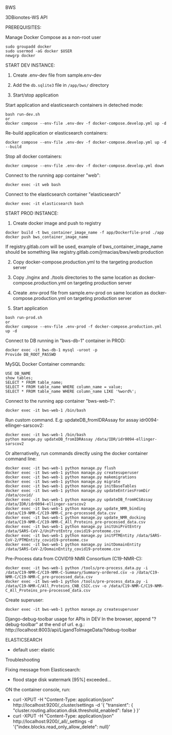 BWS

3DBionotes-WS API

PREREQUISITES:

Manage Docker Compose as a non-root user
```
sudo groupadd docker
sudo usermod -aG docker $USER
newgrp docker
```

START DEV INSTANCE:

1. Create .env-dev file from sample.env-dev

2. Add the `db.sqlite3` file in `/app/bws/` directory

3. Start/stop application

Start application and elasticsearch containers in deteched mode:

```
bash run-dev.sh
or
docker compose --env-file .env-dev -f docker-compose.develop.yml up -d
```

Re-build application or elasticsearch containers:

```
docker compose --env-file .env-dev -f docker-compose.develop.yml up -d --build
```

Stop all docker containers:

```
docker compose --env-file .env-dev -f docker-compose.develop.yml down
```

Connect to the running app container "web":

```
docker exec -it web bash
```

Connect to the elasticsearch container "elasticsearch"

```
docker exec -it elasticsearch bash
```

START PROD INSTANCE:

1. Create docker image and push to registry

```
docker build -t bws_container_image_name -f app/Dockerfile-prod ./app
docker push bws_container_image_name
```
If registry.gitlab.com will be used, example of bws_container_image_name should be something like registry.gitlab.com/jrmacias/bws/web:production

2. Copy docker-compose.production.yml to the targeting production server

3. Copy ./nginx and ./tools directories to the same location as docker-compose.production.yml on targeting production server

4. Create .env-prod file from sample.env-prod on same location as docker-compose.production.yml on targeting production server

5. Start application

```
bash run-prod.sh
or
docker compose --env-file .env-prod -f docker-compose.production.yml up -d
```

Connect to DB running in "bws-db-1" container in PROD:

```
docker exec -it bws-db-1 mysql -uroot -p
Provide DB_ROOT_PASSWD
```

MySQL Docker Container commands:

```
USE DB_NAME
show tables;
SELECT * FROM table_name;
SELECT * FROM table_name WHERE column_name = value;
SELECT * FROM table_name WHERE column_name LIKE '%word%';
```

Connect to the running app container "bws-web-1":

```
docker exec -it bws-web-1 /bin/bash
```

Run custom command. E.g: updateDB_fromIDRAssay for assay idr0094-ellinger-sarscov2:

```
docker exec -it bws-web-1 /bin/bash
python manage.py updateDB_fromIDRAssay /data/IDR/idr0094-ellinger-sarscov2
```

Or alternativelly, run commands directly using the docker container command line:

```
docker exec -it bws-web-1 python manage.py flush
docker exec -it bws-web-1 python manage.py createsuperuser
docker exec -it bws-web-1 python manage.py makemigrations
docker exec -it bws-web-1 python manage.py migrate
docker exec -it bws-web-1 python manage.py initBaseTables
docker exec -it bws-web-1 python manage.py updateEntriesFromDir /data/covid/
docker exec -it bws-web-1 python manage.py updateDB_fromHCSAssay /data/IDR/idr0094-ellinger-sarscov2
docker exec -it bws-web-1 python manage.py update_NMR_binding /data/C19-NMR-C/C19-NMR-C_pre-processed_data.csv
docker exec -it bws-web-1 python manage.py update_NMR_docking /data/C19-NMR-C/C19-NMR-C_All_Proteins_pre-processed_data.csv
docker exec -it bws-web-1 python manage.py initUniProtEntry /data/SARS-CoV-2/UniProtEntry_covid19-proteome.csv
docker exec -it bws-web-1 python manage.py initPTMEntity /data/SARS-CoV-2/PTMEntity_covid19-proteome.csv
docker exec -it bws-web-1 python manage.py initDomainEntity /data/SARS-CoV-2/DomainEntity_covid19-proteome.csv
```

Pre-Process data from COVID19 NMR Consortium (C19-NMR-C):

```
docker exec -it bws-web-1 python /tools/pre-process_data.py -i /data/C19-NMR-C/C19-NMR-C-Summary/Summary-ordered.csv -o /data/C19-NMR-C/C19-NMR-C_pre-processed_data.csv
docker exec -it bws-web-1 python /tools/pre-process_data.py -i /data/C19-NMR-C/All_Proteins_CNB_CSIC.csv -o /data/C19-NMR-C/C19-NMR-C_All_Proteins_pre-processed_data.csv 
```

Create superuser:

```
docker exec -it bws-web-1 python manage.py createsuperuser
```

Django-debug-toolbar usage for APIs in DEV
In the browser, append "?debug-toolbar" at the end of url.
 e.g.: http://localhost:8003/api/LigandToImageData/?debug-toolbar

ELASTICSEARCH

- default user: elastic

Troubleshooting

Fixing message from Elasticsearch:
 - flood stage disk watermark [95%] exceeded...

ON the container console, run:
- curl -XPUT -H "Content-Type: application/json" http://localhost:9200/_cluster/settings -d '{ "transient": { "cluster.routing.allocation.disk.threshold_enabled": false } }'
- curl -XPUT -H "Content-Type: application/json" http://localhost:9200/_all/_settings -d '{"index.blocks.read_only_allow_delete": null}'

